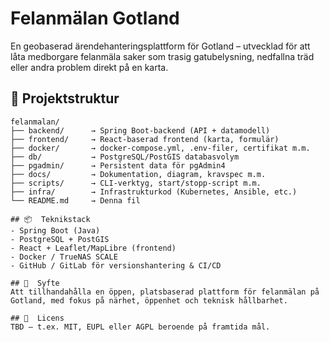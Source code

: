 # Felanmälan Gotland

En geobaserad ärendehanteringsplattform för Gotland – utvecklad för att låta medborgare felanmäla saker som trasig gatubelysning, nedfallna träd eller andra problem direkt på en karta.

## 📐  Projektstruktur

```plaintext
felanmalan/
├── backend/      → Spring Boot-backend (API + datamodell)
├── frontend/     → React-baserad frontend (karta, formulär)
├── docker/       → docker-compose.yml, .env-filer, certifikat m.m.
├── db/           → PostgreSQL/PostGIS databasvolym
├── pgadmin/      → Persistent data för pgAdmin4
├── docs/         → Dokumentation, diagram, kravspec m.m.
├── scripts/      → CLI-verktyg, start/stopp-script m.m.
├── infra/        → Infrastrukturkod (Kubernetes, Ansible, etc.)
└── README.md     → Denna fil

## 📦  Teknikstack
- Spring Boot (Java)
- PostgreSQL + PostGIS
- React + Leaflet/MapLibre (frontend)
- Docker / TrueNAS SCALE
- GitHub / GitLab för versionshantering & CI/CD

## 🚀  Syfte
Att tillhandahålla en öppen, platsbaserad plattform för felanmälan på Gotland, med fokus på närhet, öppenhet och teknisk hållbarhet.

## 📄  Licens
TBD – t.ex. MIT, EUPL eller AGPL beroende på framtida mål.
